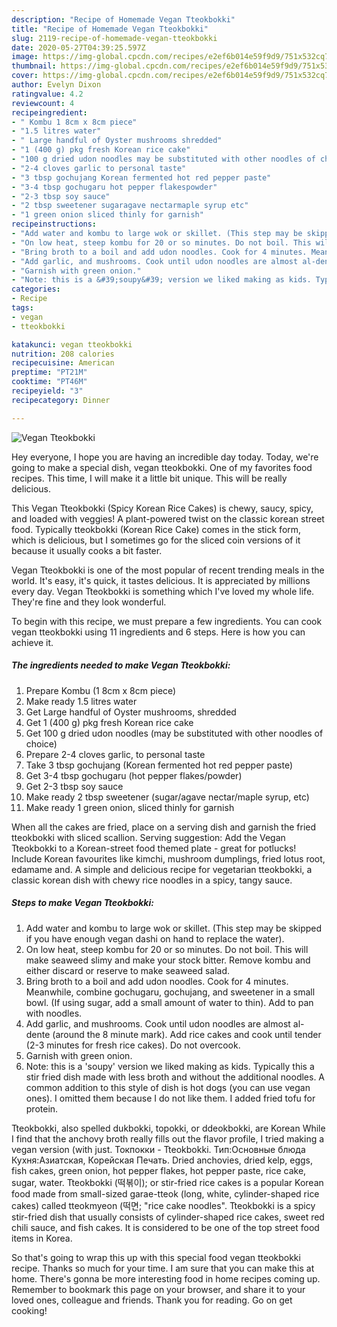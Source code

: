 ```yaml
---
description: "Recipe of Homemade Vegan Tteokbokki"
title: "Recipe of Homemade Vegan Tteokbokki"
slug: 2119-recipe-of-homemade-vegan-tteokbokki
date: 2020-05-27T04:39:25.597Z
image: https://img-global.cpcdn.com/recipes/e2ef6b014e59f9d9/751x532cq70/vegan-tteokbokki-recipe-main-photo.jpg
thumbnail: https://img-global.cpcdn.com/recipes/e2ef6b014e59f9d9/751x532cq70/vegan-tteokbokki-recipe-main-photo.jpg
cover: https://img-global.cpcdn.com/recipes/e2ef6b014e59f9d9/751x532cq70/vegan-tteokbokki-recipe-main-photo.jpg
author: Evelyn Dixon
ratingvalue: 4.2
reviewcount: 4
recipeingredient:
- " Kombu 1 8cm x 8cm piece"
- "1.5 litres water"
- " Large handful of Oyster mushrooms shredded"
- "1 (400 g) pkg fresh Korean rice cake"
- "100 g dried udon noodles may be substituted with other noodles of choice"
- "2-4 cloves garlic to personal taste"
- "3 tbsp gochujang Korean fermented hot red pepper paste"
- "3-4 tbsp gochugaru hot pepper flakespowder"
- "2-3 tbsp soy sauce"
- "2 tbsp sweetener sugaragave nectarmaple syrup etc"
- "1 green onion sliced thinly for garnish"
recipeinstructions:
- "Add water and kombu to large wok or skillet. (This step may be skipped if you have enough vegan dashi on hand to replace the water)."
- "On low heat, steep kombu for 20 or so minutes. Do not boil. This will make seaweed slimy and make your stock bitter. Remove kombu and either discard or reserve to make seaweed salad."
- "Bring broth to a boil and add udon noodles. Cook for 4 minutes. Meanwhile, combine gochugaru, gochujang, and sweetener in a small bowl. (If using sugar, add a small amount of water to thin). Add to pan with noodles."
- "Add garlic, and mushrooms. Cook until udon noodles are almost al-dente (around the 8 minute mark). Add rice cakes and cook until tender (2-3 minutes for fresh rice cakes). Do not overcook."
- "Garnish with green onion."
- "Note: this is a &#39;soupy&#39; version we liked making as kids. Typically this a stir fried dish made with less broth and without the additional noodles. A common addition to this style of dish is hot dogs (you can use vegan ones). I omitted them because I do not like them. I added fried tofu for protein."
categories:
- Recipe
tags:
- vegan
- tteokbokki

katakunci: vegan tteokbokki 
nutrition: 208 calories
recipecuisine: American
preptime: "PT21M"
cooktime: "PT46M"
recipeyield: "3"
recipecategory: Dinner

---
```



![Vegan Tteokbokki](https://img-global.cpcdn.com/recipes/e2ef6b014e59f9d9/751x532cq70/vegan-tteokbokki-recipe-main-photo.jpg)

Hey everyone, I hope you are having an incredible day today. Today, we're going to make a special dish, vegan tteokbokki. One of my favorites food recipes. This time, I will make it a little bit unique. This will be really delicious.

This Vegan Tteokbokki (Spicy Korean Rice Cakes) is chewy, saucy, spicy, and loaded with veggies! A plant-powered twist on the classic korean street food. Typically tteokbokki (Korean Rice Cake) comes in the stick form, which is delicious, but I sometimes go for the sliced coin versions of it because it usually cooks a bit faster.

Vegan Tteokbokki is one of the most popular of recent trending meals in the world. It's easy, it's quick, it tastes delicious. It is appreciated by millions every day. Vegan Tteokbokki is something which I've loved my whole life. They're fine and they look wonderful.


To begin with this recipe, we must prepare a few ingredients. You can cook vegan tteokbokki using 11 ingredients and 6 steps. Here is how you can achieve it.

<!--inarticleads1-->

##### The ingredients needed to make Vegan Tteokbokki:

1. Prepare  Kombu (1 8cm x 8cm piece)
1. Make ready 1.5 litres water
1. Get  Large handful of Oyster mushrooms, shredded
1. Get 1 (400 g) pkg fresh Korean rice cake
1. Get 100 g dried udon noodles (may be substituted with other noodles of choice)
1. Prepare 2-4 cloves garlic, to personal taste
1. Take 3 tbsp gochujang (Korean fermented hot red pepper paste)
1. Get 3-4 tbsp gochugaru (hot pepper flakes/powder)
1. Get 2-3 tbsp soy sauce
1. Make ready 2 tbsp sweetener (sugar/agave nectar/maple syrup, etc)
1. Make ready 1 green onion, sliced thinly for garnish


When all the cakes are fried, place on a serving dish and garnish the fried tteokbokki with sliced scallion. Serving suggestion: Add the Vegan Tteokbokki to a Korean-street food themed plate - great for potlucks! Include Korean favourites like kimchi, mushroom dumplings, fried lotus root, edamame and. A simple and delicious recipe for vegetarian tteokbokki, a classic korean dish with chewy rice noodles in a spicy, tangy sauce. 

<!--inarticleads2-->

##### Steps to make Vegan Tteokbokki:

1. Add water and kombu to large wok or skillet. (This step may be skipped if you have enough vegan dashi on hand to replace the water).
1. On low heat, steep kombu for 20 or so minutes. Do not boil. This will make seaweed slimy and make your stock bitter. Remove kombu and either discard or reserve to make seaweed salad.
1. Bring broth to a boil and add udon noodles. Cook for 4 minutes. Meanwhile, combine gochugaru, gochujang, and sweetener in a small bowl. (If using sugar, add a small amount of water to thin). Add to pan with noodles.
1. Add garlic, and mushrooms. Cook until udon noodles are almost al-dente (around the 8 minute mark). Add rice cakes and cook until tender (2-3 minutes for fresh rice cakes). Do not overcook.
1. Garnish with green onion.
1. Note: this is a &#39;soupy&#39; version we liked making as kids. Typically this a stir fried dish made with less broth and without the additional noodles. A common addition to this style of dish is hot dogs (you can use vegan ones). I omitted them because I do not like them. I added fried tofu for protein.


Tteokbokki, also spelled dukbokki, topokki, or ddeokbokki, are Korean While I find that the anchovy broth really fills out the flavor profile, I tried making a vegan version (with just. Токпокки - Tteokbokki. Тип:Основные блюда Кухня:Азиатская, Корейская Печать. Dried anchovies, dried kelp, eggs, fish cakes, green onion, hot pepper flakes, hot pepper paste, rice cake, sugar, water. Tteokbokki (떡볶이); or stir-fried rice cakes is a popular Korean food made from small-sized garae-tteok (long, white, cylinder-shaped rice cakes) called tteokmyeon (떡면; &#34;rice cake noodles&#34;. Tteokbokki is a spicy stir-fried dish that usually consists of cylinder-shaped rice cakes, sweet red chili sauce, and fish cakes. It is considered to be one of the top street food items in Korea. 

So that's going to wrap this up with this special food vegan tteokbokki recipe. Thanks so much for your time. I am sure that you can make this at home. There's gonna be more interesting food in home recipes coming up. Remember to bookmark this page on your browser, and share it to your loved ones, colleague and friends. Thank you for reading. Go on get cooking!
